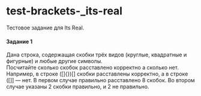 # test-brackets-_its-real
Тестовое задание для Its Real.

#### Задание 1
Дана строка, содержащая скобки трёх видов (круглые, квадратные и фигурные) и любые другие символы.<br/>
Посчитайте сколько скобок расставлено корректно а сколько нет.
Например, в строке ([]{})[] скобки расставлены корректно, а в строке ([]] — нет. В первом случае правильно расставлено 8 скобок. Во втором случае указаны 2 скобки правильно, и 2 не правильно.
